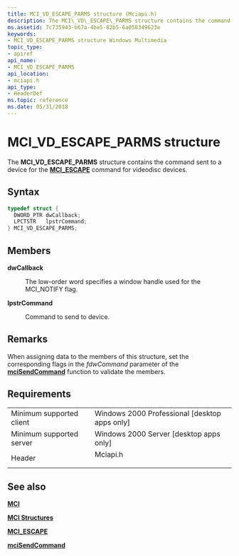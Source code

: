 ```yaml
---
title: MCI_VD_ESCAPE_PARMS structure (Mciapi.h)
description: The MCI\_VD\_ESCAPE\_PARMS structure contains the command sent to a device for the MCI\_ESCAPE command for videodisc devices.
ms.assetid: 7c735943-b67a-4be5-82b5-6a058349623e
keywords:
- MCI_VD_ESCAPE_PARMS structure Windows Multimedia
topic_type:
- apiref
api_name:
- MCI_VD_ESCAPE_PARMS
api_location:
- mciapi.h
api_type:
- HeaderDef
ms.topic: reference
ms.date: 05/31/2018
---
```


# MCI\_VD\_ESCAPE\_PARMS structure

The **MCI\_VD\_ESCAPE\_PARMS** structure contains the command sent to a device for the [**MCI\_ESCAPE**](mci-escape.md) command for videodisc devices.

## Syntax


```C++
typedef struct {
  DWORD_PTR dwCallback;
  LPCTSTR   lpstrCommand;
} MCI_VD_ESCAPE_PARMS;
```



## Members

<dl> <dt>

**dwCallback**
</dt> <dd>

The low-order word specifies a window handle used for the MCI\_NOTIFY flag.

</dd> <dt>

**lpstrCommand**
</dt> <dd>

Command to send to device.

</dd> </dl>

## Remarks

When assigning data to the members of this structure, set the corresponding flags in the *fdwCommand* parameter of the [**mciSendCommand**](https://msdn.microsoft.com/library/Dd757160(v=VS.85).aspx) function to validate the members.

## Requirements



|                                     |                                                                                     |
|-------------------------------------|-------------------------------------------------------------------------------------|
| Minimum supported client<br/> | Windows 2000 Professional \[desktop apps only\]<br/>                          |
| Minimum supported server<br/> | Windows 2000 Server \[desktop apps only\]<br/>                                |
| Header<br/>                   | <dl> <dt>Mciapi.h</dt> </dl> |



## See also

<dl> <dt>

[**MCI**](mci.md)
</dt> <dt>

[**MCI Structures**](mci-structures.md)
</dt> <dt>

[**MCI\_ESCAPE**](mci-escape.md)
</dt> <dt>

[**mciSendCommand**](https://msdn.microsoft.com/library/Dd757160(v=VS.85).aspx)
</dt> </dl>

 

 





